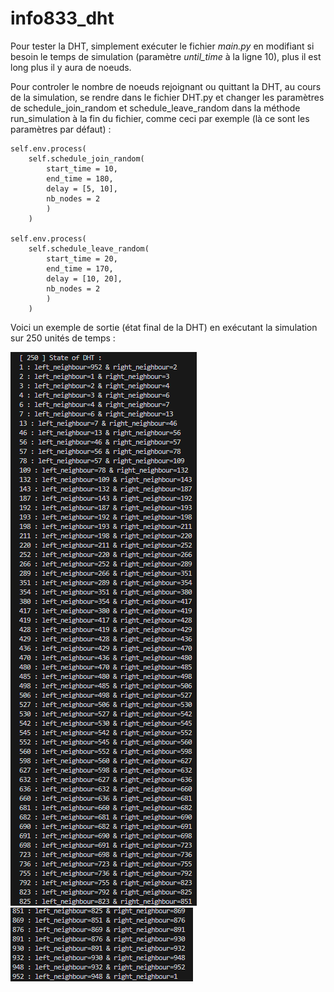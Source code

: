 # info833_dht

Pour tester la DHT, simplement exécuter le fichier <i>main.py</i> en modifiant si besoin le temps de simulation (paramètre <i>until_time</i> à la ligne 10), plus il est long plus il y aura de noeuds.  
  
Pour controler le nombre de noeuds rejoignant ou quittant la DHT, au cours de la simulation, se rendre dans le fichier DHT.py et changer les paramètres de schedule_join_random et schedule_leave_random dans la méthode run_simulation à la fin du fichier, comme ceci par exemple (là ce sont les paramètres par défaut) : 
  
    self.env.process(
        self.schedule_join_random(
            start_time = 10, 
            end_time = 180, 
            delay = [5, 10], 
            nb_nodes = 2
            )
        )

    self.env.process(
        self.schedule_leave_random(
            start_time = 20, 
            end_time = 170, 
            delay = [10, 20], 
            nb_nodes = 2
            )
        ) 

Voici un exemple de sortie (état final de la DHT) en exécutant la simulation sur 250 unités de temps :  

![alt text](/images/output_state_dht_1.png)  
![alt text](/images/output_state_dht_2.png)  
